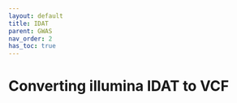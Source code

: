 ```yaml
---
layout: default
title: IDAT
parent: GWAS
nav_order: 2
has_toc: true
---
```


# Converting illumina IDAT to VCF